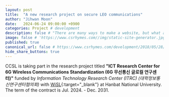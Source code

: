 ```yaml
---
layout: post
title:  "A new research project on secure LEO communications"
author: "Jihwan Moon"
date:   2024-06-24 09:00:00 +0900
categories: Project # development
description: false # "There are many ways to make a website, but what about static site generators"
image: false # 'https://www.csrhymes.com//img/static-site-generator.jpg'
published: true
canonical_url: false # https://www.csrhymes.com/development/2018/05/28/why-use-a-static-site-generator.html
hide_share_buttons: true
---
```


CCSL is taking part in the research project titled __"ICT Research Center for 6G Wireless Communications Standardization (6G 무선통신 글로컬 연구센터)"__ funded by _Information Technology Research Center (ITRC)_ _(대학정보통신연구센터협의회)_ with [WiSL](https://sites.google.com/site/hnucsp/home){:target="_blank"} at Hanbat National University.      
The term of the contract is Jul. 2024. - Dec. 2031.      